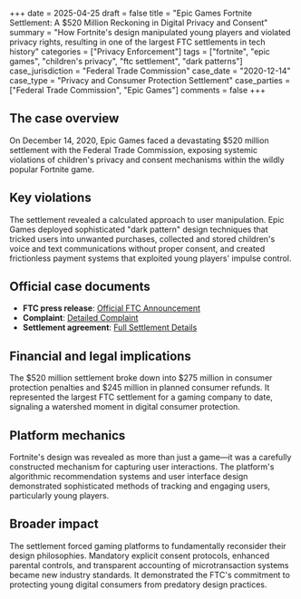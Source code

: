 +++
date = 2025-04-25
draft = false
title = "Epic Games Fortnite Settlement: A $520 Million Reckoning in Digital Privacy and Consent"
summary = "How Fortnite's design manipulated young players and violated privacy rights, resulting in one of the largest FTC settlements in tech history"
categories = ["Privacy Enforcement"]
tags = ["fortnite", "epic games", "children's privacy", "ftc settlement", "dark patterns"]
case_jurisdiction = "Federal Trade Commission"
case_date = "2020-12-14"
case_type = "Privacy and Consumer Protection Settlement"
case_parties = ["Federal Trade Commission", "Epic Games"]
comments = false
+++

## The case overview

On December 14, 2020, Epic Games faced a devastating $520 million settlement with the Federal Trade Commission, exposing systemic violations of children's privacy and consent mechanisms within the wildly popular Fortnite game.

## Key violations

The settlement revealed a calculated approach to user manipulation. Epic Games deployed sophisticated "dark pattern" design techniques that tricked users into unwanted purchases, collected and stored children's voice and text communications without proper consent, and created frictionless payment systems that exploited young players' impulse control.

## Official case documents
- **FTC press release**: [Official FTC Announcement](https://www.ftc.gov/news-events/news/press-releases/2022/12/fortnite-video-game-maker-epic-games-pay-more-half-billion-dollars-over-ftc-allegations)
- **Complaint**: [Detailed Complaint](https://www.ftc.gov/system/files/ftc_gov/pdf/2223087EpicGamesComplaint.pdf)
- **Settlement agreement**: [Full Settlement Details](https://www.ftc.gov/system/files/ftc_gov/pdf/1923203EpicGamesACCO.pdf)

## Financial and legal implications

The $520 million settlement broke down into $275 million in consumer protection penalties and $245 million in planned consumer refunds. It represented the largest FTC settlement for a gaming company to date, signaling a watershed moment in digital consumer protection.

## Platform mechanics

Fortnite's design was revealed as more than just a game—it was a carefully constructed mechanism for capturing user interactions. The platform's algorithmic recommendation systems and user interface design demonstrated sophisticated methods of tracking and engaging users, particularly young players.

## Broader impact

The settlement forced gaming platforms to fundamentally reconsider their design philosophies. Mandatory explicit consent protocols, enhanced parental controls, and transparent accounting of microtransaction systems became new industry standards. It demonstrated the FTC's commitment to protecting young digital consumers from predatory design practices.